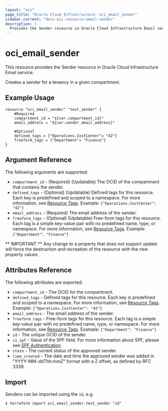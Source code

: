 ```yaml
---
layout: "oci"
page_title: "Oracle Cloud Infrastructure: oci_email_sender"
sidebar_current: "docs-oci-resource-email-sender"
description: |-
  Provides the Sender resource in Oracle Cloud Infrastructure Email service
---
```


# oci_email_sender
This resource provides the Sender resource in Oracle Cloud Infrastructure Email service.

Creates a sender for a tenancy in a given compartment.

## Example Usage

```hcl
resource "oci_email_sender" "test_sender" {
	#Required
	compartment_id = "${var.compartment_id}"
	email_address = "${var.sender_email_address}"

	#Optional
	defined_tags = {"Operations.CostCenter"= "42"}
	freeform_tags = {"Department"= "Finance"}
}
```

## Argument Reference

The following arguments are supported:

* `compartment_id` - (Required) (Updatable) The OCID of the compartment that contains the sender.
* `defined_tags` - (Optional) (Updatable) Defined tags for this resource. Each key is predefined and scoped to a namespace. For more information, see [Resource Tags](https://docs.cloud.oracle.com/iaas/Content/General/Concepts/resourcetags.htm). Example: `{"Operations.CostCenter": "42"}` 
* `email_address` - (Required) The email address of the sender.
* `freeform_tags` - (Optional) (Updatable) Free-form tags for this resource. Each tag is a simple key-value pair with no predefined name, type, or namespace. For more information, see [Resource Tags](https://docs.cloud.oracle.com/iaas/Content/General/Concepts/resourcetags.htm). Example: `{"Department": "Finance"}` 


** IMPORTANT **
Any change to a property that does not support update will force the destruction and recreation of the resource with the new property values

## Attributes Reference

The following attributes are exported:

* `compartment_id` - The OCID for the compartment.
* `defined_tags` - Defined tags for this resource. Each key is predefined and scoped to a namespace. For more information, see [Resource Tags](https://docs.cloud.oracle.com/iaas/Content/General/Concepts/resourcetags.htm). Example: `{"Operations.CostCenter": "42"}` 
* `email_address` - The email address of the sender.
* `freeform_tags` - Free-form tags for this resource. Each tag is a simple key-value pair with no predefined name, type, or namespace. For more information, see [Resource Tags](https://docs.cloud.oracle.com/iaas/Content/General/Concepts/resourcetags.htm). Example: `{"Department": "Finance"}` 
* `id` - The unique OCID of the sender.
* `is_spf` - Value of the SPF field. For more information about SPF, please see [SPF Authentication](https://docs.cloud.oracle.com/iaas/Content/Email/Concepts/overview.htm#components). 
* `state` - The current status of the approved sender.
* `time_created` - The date and time the approved sender was added in "YYYY-MM-ddThh:mmZ" format with a Z offset, as defined by RFC 3339. 

## Import

Senders can be imported using the `id`, e.g.

```
$ terraform import oci_email_sender.test_sender "id"
```

